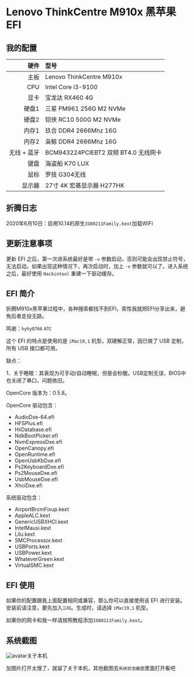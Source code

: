# Lenovo ThinkCentre M910x 黑苹果 EFI

## 我的配置

|         硬件       |                   型号                  | 
|-------------------:|:----------------------------------------|
|               主板 | Lenovo ThinkCentre M910x                       |
|                CPU | Intel Core i3-9100                      |
|               显卡 | 宝龙达 RX460 4G   |
|              硬盘1 | 三星 PM961 256G M2 NVMe                 |
|              硬盘2 | 铠侠 RC10 500G M2 NVMe            |
|               内存1 | 玖合 DDR4 2666Mhz 16G  |
|               内存2 | 枭鲸 DDR4 2666Mhz 16G  |
|        无线 + 蓝牙 | BCM943224PCIEBT2 双频 BT4.0 无线网卡    |
|               键盘 | 海盗船 K70 LUX                               |
|               鼠标 | 罗技 G304无线                               |
|            显示器 | 27寸 4K 宏基显示器 H277HK          |


## 折腾日志

2020年6月10日：启用10.14的原生`IO80211Family.kext`加载WIFI

## 更新注意事项

更新 EFI 之后，第一次进系统最好是带 `-v` 参数启动，否则可能会出现禁止符号，无法启动。如果出现这种情况下，再次启动时，加上 `-v` 参数就可以了。进入系统之后，最好使用 `Hackintool` 重建一下驱动缓存。


## EFI 简介

折腾M910x黑苹果过程中，各种搜索都找不到EFI，索性我就把EFI分享出来，避免后者走投无路。

鸣谢：`hyhy8766`  `ATC`


这个 EFI 的特点是使用的是 `iMac19,1` 机型，双硬解正常，因已做了 USB 定制，所有 USB 接口都可用。

缺点：

1、关于睡眠：其表现为可手动/自动睡眠，但是会秒醒。USB定制无误，BIOS中也关闭了串口，问题依旧。



OpenCore 版本为：0.5.8。

OpenCore 驱动包含：

* AudioDxe-64.efi
* HFSPlus.efi
* HiiDatabase.efi
* NdkBootPicker.efi
* NvmExpressDxe.efi
* OpenCanopy.efi
* OpenRuntime.efi
* OpenUsbKbDxe.efi
* Ps2KeyboardDxe.efi
* Ps2MouseDxe.efi
* UsbMouseDxe.efi
* XhciDxe.efi

系统驱动包含：

* AirportBrcmFixup.kext
* AppleALC.kext
* GenericUSBXHCI.kext
* IntelMausi.kext
* Lilu.kext
* SMCProcessor.kext
* USBPorts.kext
* USBPower.kext
* WhateverGreen.kext
* VirtualSMC.kext

## EFI 使用

如果你的配置跟我上面配置相同或兼容，那么你可以直接使用该 EFI 进行安装。安装前请注意，要先加入`三码`。生成时，请选择 `iMac19,1` 机型。

如果你的网卡和我一样请按照教程添加`IO80211Family.kext`。


## 系统截图
![avatar]( )关于本机

加图片打开太慢了，就留了关于本机，其他截图去`系统状态截图`里面打开看吧
